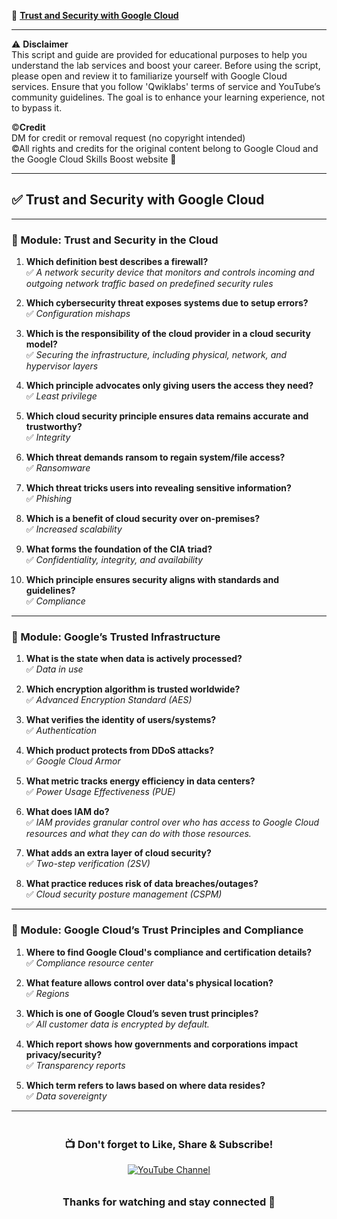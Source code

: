 📘 **[Trust and Security with Google Cloud](https://www.cloudskillsboost.google/course_templates/945)**  

---

⚠️ **Disclaimer**  
This script and guide are provided for educational purposes to help you understand the lab services and boost your career. Before using the script, please open and review it to familiarize yourself with Google Cloud services. Ensure that you follow 'Qwiklabs' terms of service and YouTube’s community guidelines. The goal is to enhance your learning experience, not to bypass it.

©**Credit**  
DM for credit or removal request (no copyright intended)  
©All rights and credits for the original content belong to Google Cloud and the Google Cloud Skills Boost website 🙏

---

## ✅ Trust and Security with Google Cloud

---

### **📗 Module: Trust and Security in the Cloud**

1. **Which definition best describes a firewall?**  
   ✅ *A network security device that monitors and controls incoming and outgoing network traffic based on predefined security rules*

2. **Which cybersecurity threat exposes systems due to setup errors?**  
   ✅ *Configuration mishaps*

3. **Which is the responsibility of the cloud provider in a cloud security model?**  
   ✅ *Securing the infrastructure, including physical, network, and hypervisor layers*

4. **Which principle advocates only giving users the access they need?**  
   ✅ *Least privilege*

5. **Which cloud security principle ensures data remains accurate and trustworthy?**  
   ✅ *Integrity*

6. **Which threat demands ransom to regain system/file access?**  
   ✅ *Ransomware*

7. **Which threat tricks users into revealing sensitive information?**  
   ✅ *Phishing*

8. **Which is a benefit of cloud security over on-premises?**  
   ✅ *Increased scalability*

9. **What forms the foundation of the CIA triad?**  
   ✅ *Confidentiality, integrity, and availability*

10. **Which principle ensures security aligns with standards and guidelines?**  
    ✅ *Compliance*

---

### **📘 Module: Google’s Trusted Infrastructure**

1. **What is the state when data is actively processed?**  
   ✅ *Data in use*

2. **Which encryption algorithm is trusted worldwide?**  
   ✅ *Advanced Encryption Standard (AES)*

3. **What verifies the identity of users/systems?**  
   ✅ *Authentication*

4. **Which product protects from DDoS attacks?**  
   ✅ *Google Cloud Armor*

5. **What metric tracks energy efficiency in data centers?**  
   ✅ *Power Usage Effectiveness (PUE)*

6. **What does IAM do?**  
   ✅ *IAM provides granular control over who has access to Google Cloud resources and what they can do with those resources.*

7. **What adds an extra layer of cloud security?**  
   ✅ *Two-step verification (2SV)*

8. **What practice reduces risk of data breaches/outages?**  
   ✅ *Cloud security posture management (CSPM)*

---

### **📗 Module: Google Cloud’s Trust Principles and Compliance**

1. **Where to find Google Cloud's compliance and certification details?**  
   ✅ *Compliance resource center*

2. **What feature allows control over data's physical location?**  
   ✅ *Regions*

3. **Which is one of Google Cloud’s seven trust principles?**  
   ✅ *All customer data is encrypted by default.*

4. **Which report shows how governments and corporations impact privacy/security?**  
   ✅ *Transparency reports*

5. **Which term refers to laws based on where data resides?**  
   ✅ *Data sovereignty*

---

<div align="center" style="padding: 5px;"> 
  <h3>📺 Don't forget to Like, Share & Subscribe!</h3>  
  <a href="https://www.youtube.com/@ArcadeGenius-z1"> 
    <img src="https://img.shields.io/badge/YouTube-Arcade%20Genius-FF0000?style=for-the-badge&logo=youtube&logoColor=white" alt="YouTube Channel"> 
  </a> 
</div>

<div align="center" style="padding: 5px;"> 
  <h3>Thanks for watching and stay connected 🙂</h3> 
</div>
